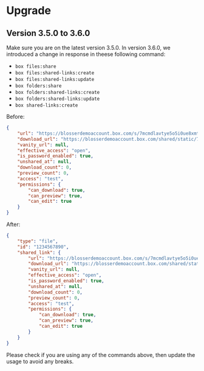 # Upgrade

## Version 3.5.0 to 3.6.0

Make sure you are on the latest version 3.5.0.
In version 3.6.0, we introduced a change in response in theese following command:

- `box files:share`
- `box files:shared-links:create`
- `box files:shared-links:update`
- `box folders:share`
- `box folders:shared-links:create`
- `box folders:shared-links:update`
- `box shared-links:create`

Before:
```json
{
    "url": "https://blosserdemoaccount.box.com/s/7mcmdlavtye5o5i0ue8xmtwh2sx5bv8p",
    "download_url": "https://blosserdemoaccount.box.com/shared/static/7mcmdlavtye5o5i0ue8xmtwh2sx5bv8p.png",
    "vanity_url": null,
    "effective_access": "open",
    "is_password_enabled": true,
    "unshared_at": null,
    "download_count": 0,
    "preview_count": 0,
    "access": "test",
    "permissions": {
        "can_download": true,
        "can_preview": true,
        "can_edit": true
    }
}
```

After:
```json 
{
    "type": "file",
    "id": "1234567890",
    "shared_link": {
        "url": "https://blosserdemoaccount.box.com/s/7mcmdlavtye5o5i0ue8xmtwh2sx5bv8p",
        "download_url": "https://blosserdemoaccount.box.com/shared/static/7mcmdlavtye5o5i0ue8xmtwh2sx5bv8p.png",
        "vanity_url": null,
        "effective_access": "open",
        "is_password_enabled": true,
        "unshared_at": null,
        "download_count": 0,
        "preview_count": 0,
        "access": "test",
        "permissions": {
            "can_download": true,
            "can_preview": true,
            "can_edit": true
        }
    }
}
```

Please check if you are using any of the commands above, then update the usage to avoid any breaks.